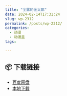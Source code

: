 ```yaml
---
title: "全露的金太郎"
date: 2024-02-14T17:31:24
slug: wp-2312
permalink: /posts/wp-2312/
categories:
  - 动漫
  - 动漫盖
tags:

---
```




## 📦 下载链接
- [百度网盘](https://blziyuan21.com/pay-download/2312?key=887128089b&down_id=0)
- [本地下载](https://blziyuan21.com/pay-download/2312?key=887128089b&down_id=1)


